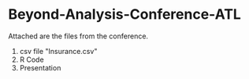 # Beyond-Analysis-Conference-ATL
Attached are the files from the conference.

1. csv file "Insurance.csv"
2. R Code
3. Presentation
